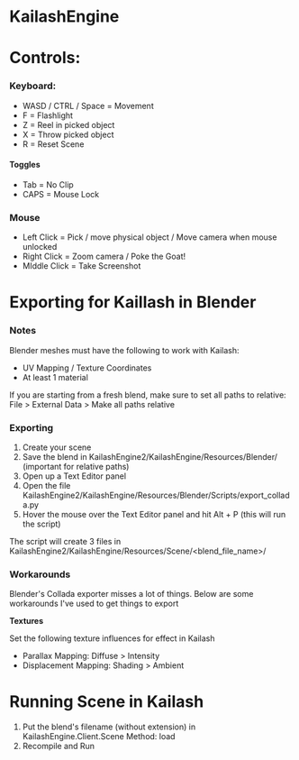 # **KailashEngine** #


# **Controls:** #

### **Keyboard:** ###

* WASD / CTRL / Space = Movement
* F = Flashlight
* Z = Reel in picked object
* X = Throw picked object
* R = Reset Scene

#### **Toggles** ####
* Tab = No Clip
* CAPS = Mouse Lock

### **Mouse** ###

* Left Click = Pick / move physical object / Move camera when mouse unlocked
* Right Click = Zoom camera / Poke the Goat!
* MIddle Click = Take Screenshot

# **Exporting for Kaillash in Blender** #

### **Notes** ###
Blender meshes must have the following to work with Kailash:
* UV Mapping / Texture Coordinates
* At least 1 material

If you are starting from a fresh blend, make sure to set all paths to relative: 
File > External Data > Make all paths relative

### **Exporting** ###
1. Create your scene
1. Save the blend in KailashEngine2/KailashEngine/Resources/Blender/ (important for relative paths)
1. Open up a Text Editor panel 
1. Open the file KailashEngine2/KailashEngine/Resources/Blender/Scripts/export_collada.py
1. Hover the mouse over the Text Editor panel and hit Alt + P (this will run the script)

The script will create 3 files in KailashEngine2/KailashEngine/Resources/Scene/<blend_file_name>/

### Workarounds ####
Blender's Collada exporter misses a lot of things. Below are some workarounds I've used to get things to export

**Textures**

Set the following texture influences for effect in Kailash

* Parallax Mapping: Diffuse > Intensity
* Displacement Mapping: Shading > Ambient

# **Running Scene in Kailash** #
1. Put the blend's filename (without extension) in KailashEngine.Client.Scene Method: load
1. Recompile and Run
